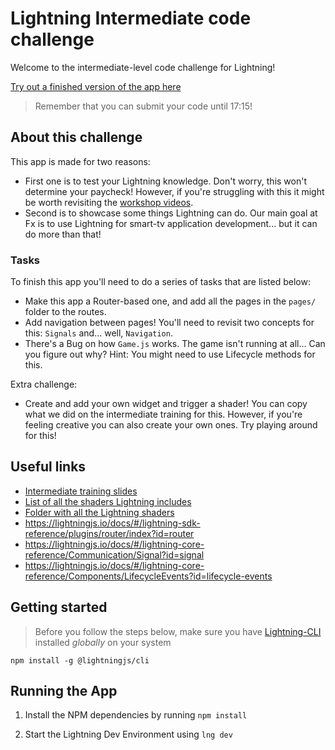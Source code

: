 # Lightning Intermediate code challenge

Welcome to the intermediate-level code challenge for Lightning!

[Try out a finished version of the app here](https://lightning-snake.vercel.app/#mainMenu)

> Remember that you can submit your code until 17:15!

## About this challenge

This app is made for two reasons:

- First one is to test your Lightning knowledge. Don't worry, this won't determine your paycheck! However, if you're struggling with this it might be worth revisiting the [workshop videos](https://www.notion.so/fxdigital/Intermediate-Lightning-Training-654b90ec60dc4da98a30a4c9503e594f).
- Second is to showcase some things Lightning can do. Our main goal at Fx is to use Lightning for smart-tv application development... but it can do more than that!

### Tasks

To finish this app you'll need to do a series of tasks that are listed below:

- Make this app a Router-based one, and add all the pages in the `pages/` folder to the routes.
- Add navigation between pages! You'll need to revisit two concepts for this: `Signals` and... well, `Navigation`.
- There's a Bug on how `Game.js` works. The game isn't running at all... Can you figure out why? Hint: You might need to use Lifecycle methods for this.

Extra challenge:

- Create and add your own widget and trigger a shader! You can copy what we did on the intermediate training for this. However, if you're feeling creative you can also create your own ones. Try playing around for this!

## Useful links

- [Intermediate training slides](https://docs.google.com/presentation/d/1oD5Z0spLmPjL0ytYFiky8SFyx3fKx3IlSoFqlxHd1vQ/edit?usp=sharing)
- [List of all the shaders Lightning includes](https://github.com/rdkcentral/Lightning/blob/master/src/lightning.mjs#L93)
- [Folder with all the Lightning shaders](https://docs.google.com/presentation/d/1oD5Z0spLmPjL0ytYFiky8SFyx3fKx3IlSoFqlxHd1vQ/edit?usp=sharing)
- https://lightningjs.io/docs/#/lightning-sdk-reference/plugins/router/index?id=router
- https://lightningjs.io/docs/#/lightning-core-reference/Communication/Signal?id=signal
- https://lightningjs.io/docs/#/lightning-core-reference/Components/LifecycleEvents?id=lifecycle-events

## Getting started

> Before you follow the steps below, make sure you have [Lightning-CLI](https://rdkcentral.github.io/Lightning-CLI/#/) installed _globally_ on your system

```
npm install -g @lightningjs/cli
```

## Running the App

1. Install the NPM dependencies by running `npm install`

2. Start the Lightning Dev Environment using `lng dev`
